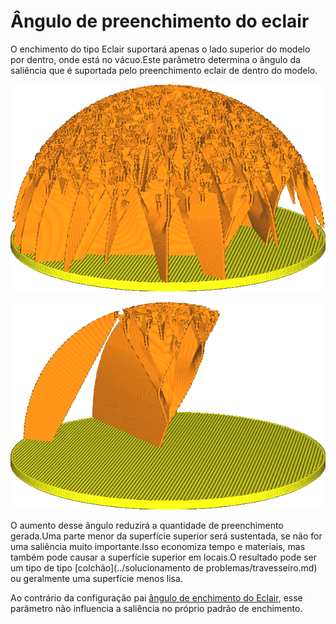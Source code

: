 Ângulo de preenchimento do eclair
====
O enchimento do tipo Eclair suportará apenas o lado superior do modelo por dentro, onde está no vácuo.Este parâmetro determina o ângulo da saliência que é suportada pelo preenchimento eclair de dentro do modelo.

![O excesso até 30 ° não é suportado](../../../articles/images/lightning_infill_support_angle_30.png)

![Até 70 ° não é suportado, deixando apenas o topo da esfera sustentada](../../../articles/images/lightning_infill_overhang_angle_70.png)

O aumento desse ângulo reduzirá a quantidade de preenchimento gerada.Uma parte menor da superfície superior será sustentada, se não for uma saliência muito importante.Isso economiza tempo e materiais, mas também pode causar a superfície superior em locais.O resultado pode ser um tipo de tipo [colchão](../solucionamento de problemas/travesseiro.md) ou geralmente uma superfície menos lisa.

Ao contrário da configuração pai [ângulo de enchimento do Eclair](Lightning_infill_support_angle.md), esse parâmetro não influencia a saliência no próprio padrão de enchimento.